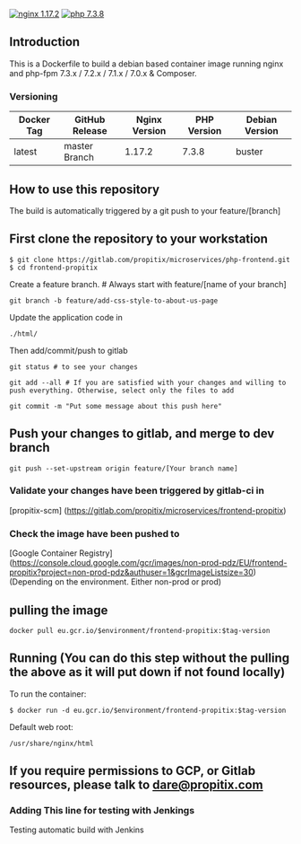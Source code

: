 [![nginx 1.17.2](https://img.shields.io/badge/nginx-1.17.2-brightgreen.svg?&logo=nginx&logoColor=white&style=for-the-badge)](https://nginx.org/en/CHANGES) [![php 7.3.8](https://img.shields.io/badge/php--fpm-7.3.8-blue.svg?&logo=php&logoColor=white&style=for-the-badge)](https://secure.php.net/releases/7_3_8.php)

## Introduction

This is a Dockerfile to build a debian based container image running nginx and php-fpm 7.3.x / 7.2.x / 7.1.x / 7.0.x & Composer.

### Versioning

| Docker Tag | GitHub Release | Nginx Version | PHP Version | Debian Version |
| ---------- | -------------- | ------------- | ----------- | -------------- |
| latest     | master Branch  | 1.17.2        | 7.3.8       | buster         |

## How to use this repository

The build is automatically triggered by a git push to your feature/[branch]

## First clone the repository to your workstation

```
$ git clone https://gitlab.com/propitix/microservices/php-frontend.git
$ cd frontend-propitix
```

Create a feature branch. # Always start with feature/[name of your branch]

```
git branch -b feature/add-css-style-to-about-us-page
```

Update the application code in

```
./html/
```

Then add/commit/push to gitlab

```
git status # to see your changes
```

```
git add --all # If you are satisfied with your changes and willing to push everything. Otherwise, select only the files to add
```

```
git commit -m "Put some message about this push here"
```

## Push your changes to gitlab, and merge to dev branch

```
git push --set-upstream origin feature/[Your branch name]
```

### Validate your changes have been triggered by gitlab-ci in

[propitix-scm] (https://gitlab.com/propitix/microservices/frontend-propitix)

### Check the image have been pushed to

[Google Container Registry] (https://console.cloud.google.com/gcr/images/non-prod-pdz/EU/frontend-propitix?project=non-prod-pdz&authuser=1&gcrImageListsize=30) (Depending on the environment. Either non-prod or prod)

## pulling the image

```
docker pull eu.gcr.io/$environment/frontend-propitix:$tag-version
```

## Running (You can do this step without the pulling the above as it will put down if not found locally)

To run the container:

```
$ docker run -d eu.gcr.io/$environment/frontend-propitix:$tag-version
```

Default web root:

```
/usr/share/nginx/html
```

## If you require permissions to GCP, or Gitlab resources, please talk to dare@propitix.com

### Adding This line for testing with Jenkings
Testing automatic build with Jenkins




